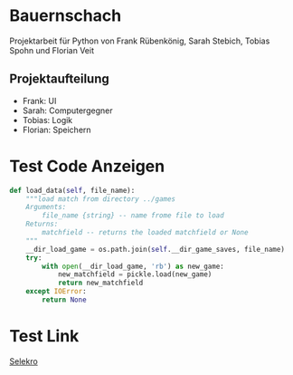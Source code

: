 # Bauernschach

Projektarbeit für Python von Frank Rübenkönig, Sarah Stebich, Tobias Spohn und Florian Veit

## Projektaufteilung

* Frank: UI
* Sarah: Computergegner
* Tobias: Logik
* Florian: Speichern

# Test Code Anzeigen

```python
def load_data(self, file_name):
    """load match from directory ../games
    Arguments:
        file_name {string} -- name frome file to load
    Returns:
        matchfield -- returns the loaded matchfield or None
    """
    __dir_load_game = os.path.join(self.__dir_game_saves, file_name)
    try:
        with open(__dir_load_game, 'rb') as new_game:
            new_matchfield = pickle.load(new_game)
            return new_matchfield
    except IOError:
        return None
```

# Test Link

[Selekro](https://selekro.de/)